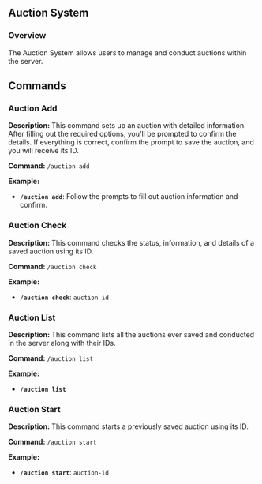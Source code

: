 ## Auction System

### Overview

The Auction System allows users to manage and conduct auctions within the server.

## Commands

### Auction Add

**Description:** This command sets up an auction with detailed information. After filling out the required options, you'll be prompted to confirm the details. If everything is correct, confirm the prompt to save the auction, and you will receive its ID.

**Command:** ```/auction add```

**Example:**
- **`/auction add`**: Follow the prompts to fill out auction information and confirm.

### Auction Check

**Description:** This command checks the status, information, and details of a saved auction using its ID.

**Command:** ```/auction check```

**Example:**
- **`/auction check`**: `auction-id`

### Auction List

**Description:** This command lists all the auctions ever saved and conducted in the server along with their IDs.

**Command:** ```/auction list```

**Example:**
- **`/auction list`**

### Auction Start

**Description:** This command starts a previously saved auction using its ID.

**Command:** ```/auction start```

**Example:**
- **`/auction start`**: `auction-id`
